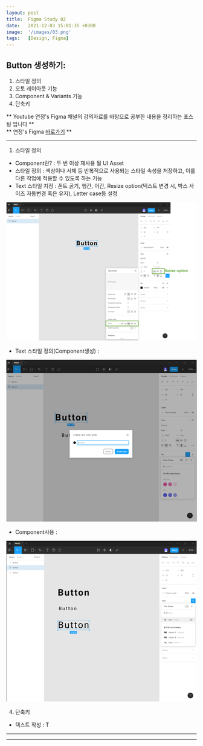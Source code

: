 ```yaml
---
layout: post
title:  Figma Study 02
date:   2021-12-03 15:01:35 +0300
image:  '/images/03.png'
tags:   [Design, Figma]
---
```


## Button 생성하기:<br/>
1. 스타일 정의<br/>
2. 오토 레이아웃 기능<br/>
3. Component & Variants 기능<br/>
4. 단축키<br/>

** Youtube 연정's Figma 채널의 강의자료를 바탕으로 공부한 내용을 정리하는 포스팅 입니다 **<br/>
** 연정's Figma [바로가기](https://www.youtube.com/c/%EC%97%B0%EC%A0%95sFigma) ** 

___

1. 스타일 정의<br/>
* Component란? : 두 번 이상 재사용 될 UI Asset<br/>
* 스타일 정의 : 색상이나 서체 등 반복적으로 사용되는 스타일 속성을 저장하고, 이를 다른 작업에 적용할 수 있도록 하는 기능<br/>
* Text 스타일 지정 : 폰트 굵기, 행간, 어간, Resize option(텍스트 변경 시, 박스 사이즈 자동변경 혹은 유지), Letter case등 설정<br/>
<img src="/images/Posting/Figma/Study02/01.png" alt="Project">

* Text 스타일 정의(Component생성) : <br/>
<img src="/images/Posting/Figma/Study02/02.png" alt="Project">

* Component사용 :<br/>
<img src="/images/Posting/Figma/Study02/03.png" alt="Project">



4. 단축키<br/>
* 텍스트 작성 : T

___


___

